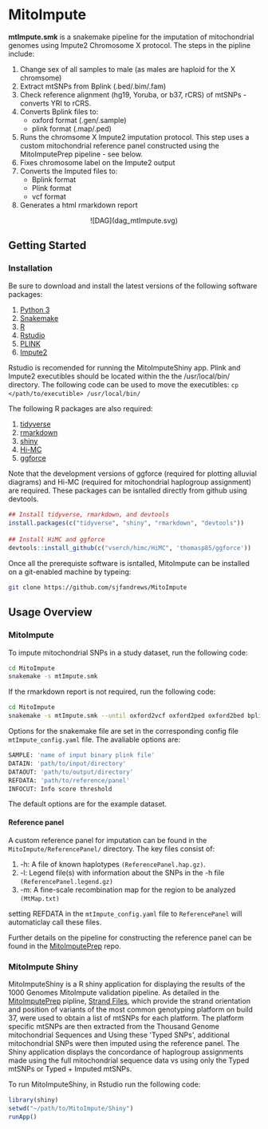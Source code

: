 # MitoImpute
**mtImpute.smk** is a snakemake pipeline for the imputation of mitochondrial genomes using Impute2 Chromosome X protocol. The steps in the pipline include:
1. Change sex of all samples to male (as males are haploid for the X chromsome)
2. Extract mtSNPs from Bplink (.bed/.bim/.fam)
3. Check reference alignment (hg19, Yoruba, or b37, rCRS) of mtSNPs - converts YRI to rCRS.
4. Converts Bplink files to:
   - oxford format (.gen/.sample)
   - plink format (.map/.ped)
5. Runs the chromsome X Impute2 imputation protocol. This step uses a custom mitochondrial reference panel constructed using the MitoImputePrep pipeline - see below.
6. Fixes chromosome label on the Impute2 output
7. Converts the Imputed files to:
   - Bplink format
   - Plink format
   - vcf format
8. Generates a html rmarkdown report

<div style="text-align:center"> ![DAG](dag_mtImpute.svg) </div>

## Getting Started
### Installation
Be sure to download and install the latest versions of the following software packages:
1. [Python 3](https://www.python.org/downloads/)
2. [Snakemake](https://snakemake.readthedocs.io/en/stable/getting_started/installation.html)
3. [R](https://cran.r-project.org/)
4. [Rstudio](https://www.rstudio.com/products/rstudio/download/)
5. [PLINK](https://www.cog-genomics.org/plink2)
6. [Impute2](https://mathgen.stats.ox.ac.uk/impute/impute_v2.html#download)

Rstudio is recomended for running the MitoImputeShiny app. Plink and Impute2 executibles should be located within the the /usr/local/bin/ directory. The following code can be used to move the executibles: ```cp </path/to/executible> /usr/local/bin/```

The following R packages are also required:
1. [tidyverse](https://www.tidyverse.org/packages/)
2. [rmarkdown](https://cran.r-project.org/web/packages/rmarkdown/index.html)
4. [shiny](https://cran.r-project.org/web/packages/shiny/index.html)
5. [Hi-MC](https://github.com/vserch/himc)
6. [ggforce](https://github.com/thomasp85/ggforce)

Note that the development versions of ggforce (required for plotting alluvial diagrams) and Hi-MC (required for mitochondrial haplogroup assignment) are required. These packages can be isntalled directly from github using devtools.

```r
## Install tidyverse, rmarkdown, and devtools
install.packages(c("tidyverse", "shiny", "rmarkdown", "devtools"))

## Install HiMC and ggforce
devtools::install_github(c("vserch/himc/HiMC", 'thomasp85/ggforce'))
```

Once all the prerequiste software is isntalled, MitoImpute can be installed on a git-enabled machine by typeing:

```bash
git clone https://github.com/sjfandrews/MitoImpute
```

## Usage Overview
### MitoImpute
To impute mitochondrial SNPs in a study dataset, run the following code:

```bash
cd MitoImpute
snakemake -s mtImpute.smk
```

If the rmarkdown report is not required, run the following code:

```bash
cd MitoImpute
snakemake -s mtImpute.smk --until oxford2vcf oxford2ped oxford2bed bplink2plink
```

Options for the snakemake file are set in the corresponding config file ```mtImpute_config.yaml``` file. The avaliable options are:

```bash
SAMPLE: 'name of input binary plink file'
DATAIN: 'path/to/input/directory'
DATAOUT: 'path/to/output/directory'
REFDATA: 'path/to/reference/panel'
INFOCUT: Info score threshold
```

The default options are for the example dataset.

#### Reference panel
A custom reference panel for imputation can be found in the ```MitoImpute/ReferencePanel/``` directory. The key files consist of:
1. -h: A file of known haplotypes ```(ReferencePanel.hap.gz)```.
2. -l: Legend file(s) with information about the SNPs in the -h file ```(ReferencePanel.legend.gz)```
3. -m: A fine-scale recombination map for the region to be analyzed ```(MtMap.txt)```

setting REFDATA in the ```mtImpute_config.yaml``` file to ```ReferencePanel``` will automaticlay call these files.

Further details on the pipeline for constructing the reference panel can be found in the [MitoImputePrep](https://github.com/sjfandrews/MitoImputePrep) repo.

### MitoImpute Shiny
MitoImputeShiny is a R shiny application for displaying the results of the 1000 Genomes MitoImpute validation pipeline. As detailed in the [MitoImputePrep](https://github.com/sjfandrews/MitoImputePrep) pipline, [Strand Files](http://www.well.ox.ac.uk/~wrayner/strand/), which provide the strand orientation and position of variants of the most common genotyping platform on build 37, were used to obtain a list of mtSNPs for each platform. The platform specific mtSNPs are then extracted from the Thousand Genome mitochondrial Sequences and Using these 'Typed SNPs', additional mitochondrial SNPs were then imputed using the reference panel. The Shiny application displays the concordance of haplogroup assignments made using the full mitochondrial sequence data vs using only the Typed mtSNPs or Typed + Imputed mtSNPs.

To run MitoImputeShiny, in Rstudio run the following code:

```r
library(shiny)
setwd("~/path/to/MitoImpute/Shiny")
runApp()
```
